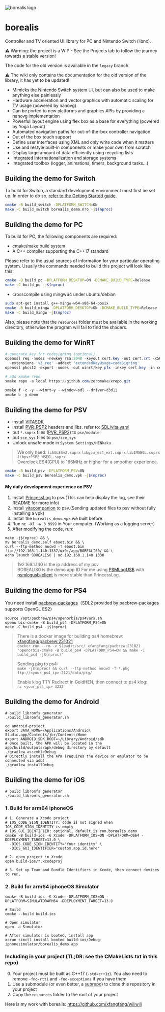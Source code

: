 ![borealis logo](https://github.com/natinusala/borealis/blob/main/resources/img/borealis_96.png?raw=true)
# borealis

Controller and TV oriented UI library for PC and Nintendo Switch (libnx).

⚠️ Warning: the project is a WIP - See the Projects tab to follow the journey towards a stable version!

The code for the old version is available in the `legacy` branch.

⚠️ The wiki only contains the documentation for the old version of the library, it has yet to be updated!

- Mimicks the Nintendo Switch system UI, but can also be used to make anything else painlessly
- Hardware acceleration and vector graphics with automatic scaling for TV usage (powered by nanovg)
- Can be ported to new platforms and graphics APIs by providing a nanovg implementation
- Powerful layout engine using flex box as a base for everything (powered by Yoga Layout)
- Automated navigation paths for out-of-the-box controller navigation
- Out of the box touch support
- Define user interfaces using XML and only write code when it matters
- Use and restyle built-in components or make your own from scratch
- Display large amount of data efficiently using recycling lists
- Integrated internationalization and storage systems
- Integrated toolbox (logger, animations, timers, background tasks...)

## Building the demo for Switch

To build for Switch, a standard development environment must first be set up. In order to do so, [refer to the Getting Started guide](https://devkitpro.org/wiki/Getting_Started).

```bash
cmake -B build_switch -DPLATFORM_SWITCH=ON
make -C build_switch borealis_demo.nro -j$(nproc)
```

## Building the demo for PC

To build for PC, the following components are required:

- cmake/make build system
- A C++ compiler supporting the C++17 standard

Please refer to the usual sources of information for your particular operating system. Usually the commands needed to build this project will look like this:

```bash
cmake -B build_pc -DPLATFORM_DESKTOP=ON -DCMAKE_BUILD_TYPE=Release
make -C build_pc -j$(nproc)
```

* crosscompile using mingw64 under ubuntu/debian

```bash
sudo apt-get install g++-mingw-w64-x86-64-posix
cmake -B build_mingw -DPLATFORM_DESKTOP=ON -DCMAKE_BUILD_TYPE=Release -DCMAKE_TOOLCHAIN_FILE="library/cmake/MinGWCross.cmake"
make -C build_mingw -j$(nproc)
```

Also, please note that the `resources` folder must be available in the working directory, otherwise the program will fail to find the shaders.

## Building the demo for WinRT

```powershell
# generate key for codesigning (optional)
openssl req -nodes -newkey rsa:2048 -keyout cert.key -out cert.crt -x509 -days 365 -subj '//CN=borealis' \
  -extensions 'v3_req' -addext 'extendedKeyUsage=codeSigning'
openssl pkcs12 -export -nodes -out winrt/key.pfx -inkey cert.key -in cert.crt -passout pass:

# add xmake repo
xmake repo -a local https://github.com/zeromake/xrepo.git

xmake f -c -y --winrt=y --window=sdl --driver=d3d11
xmake b -y demo
```

## Building the demo for PSV

- install [VITASDK](https://github.com/vitasdk/vdpm)
- install [PVR_PSP2](https://github.com/GrapheneCt/PVR_PSP2) headers and libs. refer to: [SDL/vita.yaml](https://github.com/libsdl-org/SDL/blob/5733f42c7c2cbfbbd03282919534ed30c3b07da6/.github/workflows/vita.yaml#L28-L44)
- put `*.suprx` files ([PVR_PSP2](https://github.com/GrapheneCt/PVR_PSP2)) to `psv/module`
- put `sce_sys` files to `psv/sce_sys`
- Unlock unsafe mode in `System Settings/HENkaku`

> We only need: `libGLESv2.suprx` `libgpu_es4_ext.suprx` `libIMGEGL.suprx` `libpvrPSP2_WSEGL.suprx`  
> Overclock ES4(GPU) to 166MHz or higher for a smoother experience.

```bash
cmake -B build_psv -DPLATFORM_PSV=ON
make -C build_psv borealis_demo.vpk -j$(nproc)
```

#### My daily development experience on PSV

1. Install [PrincessLog](https://github.com/isage/plog) to psv.(This can help display the log, see their README for more info)  
2. Install [vitacompanion](https://github.com/devnoname120/vitacompanion) to psv.(Sending updated files to psv without fully installing a vpk)
3. Install the `borealis_demo.vpk` we built before.
4. Run `nc -kl -w 3 9999` in Your computer. (Working as a logging server)
5. After modifying the code, run:

```shell
make -j$(nproc) && \
mv borealis_demo.self eboot.bin && \
curl --ftp-method nocwd -T eboot.bin ftp://192.168.1.140:1337/ux0:/app/BOREALIS0/ && \
echo launch BOREALIS0 | nc 192.168.1.140 1338
```

>  192.168.1.140 is the ip address of my psv  
>  BOREALIS0 is the demo app ID
>  For me using [PSMLogUSB](https://github.com/TeamFAPS/PSVita-RE-tools/tree/master/PSMLogUSB) with [psmlogusb-client](https://github.com/isage/psmlogusb-client) is more stable than PrincessLog.

## Building the demo for PS4

You need install [pacbrew-packages](https://github.com/PacBrew/pacbrew-packages)（SDL2 provided by pacbrew-packages supports OpenGL ES2）

```shell
source /opt/pacbrew/ps4/openorbis/ps4vars.sh
openorbis-cmake -B build_ps4 -DPLATFORM_PS4=ON
make -C build_ps4 -j$(nproc)
```

> There is a docker image for building ps4 homebrew: [xfangfang/pacbrew:231021](https://hub.docker.com/r/xfangfang/pacbrew)  
> `docker run --rm -v $(pwd):/src/ xfangfang/pacbrew:231021 "openorbis-cmake -B build_ps4 -DPLATFORM_PS4=ON && make -C build_ps4 -j$(nproc)"`   
> 
> Sending pkg to ps4:  
> `make -j$(nproc) && curl --ftp-method nocwd -T *.pkg ftp://<your_ps4_ip>:2121/data/pkg/`  
>   
> Enable klog TTY Redirect in GoldHEN, then connect to ps4 klog:  
> `nc <your_ps4_ip> 3232`


## Building the demo for Android

```shell
# build libromfs generator
./build_libromfs_generator.sh

cd android-project
export JAVA_HOME=/Applications/Android\ Studio.app/Contents/jbr/Contents/Home
export ANDROID_SDK_ROOT=~/Library/Android/sdk
# Once built, the APK will be located in the app/build/outputs/apk/debug directory by default
./gradlew assembleDebug
# Directly install the APK (requires the device or emulator to be connected via adb)
./gradlew installDebug
```


## Building the demo for iOS

```shell
# build libromfs generator
./build_libromfs_generator.sh
```

### 1. Build for arm64 iphoneOS

```shell
# 1. Generate a Xcode project
# IOS_CODE_SIGN_IDENTITY: code is not signed when IOS_CODE_SIGN_IDENTITY is empty
# IOS_GUI_IDENTIFIER: optional, default is com.borealis.demo
cmake -B build-ios -G Xcode -DPLATFORM_IOS=ON -DPLATFORM=OS64 -DDEPLOYMENT_TARGET=13.0 \
  -DIOS_CODE_SIGN_IDENTITY="Your identity" \
  -DIOS_GUI_IDENTIFIER="custom.app.id.here"

# 2. open project in Xcode
open build-ios/*.xcodeproj

# 3. Set up Team and Bundle Identifiers in Xcode, then connect devices to run.
```

### 2. Build for arm64 iphoneOS Simulator

```shell
cmake -B build-ios -G Xcode -DPLATFORM_IOS=ON -DPLATFORM=SIMULATORARM64 -DDEPLOYMENT_TARGET=13.0

# Build
cmake --build build-ios

# Open simulator
open -a Simulator

# After simulator is booted, install app
xcrun simctl install booted build-ios/Debug-iphonesimulator/borealis_demo.app
```

### Including in your project (TL;DR: see the CMakeLists.txt in this repo)
0. Your project must be built as C++17 (`-std=c++1z`). You also need to remove `-fno-rtti` and `-fno-exceptions` if you have them
1. Use a submodule (or even better, a [subrepo](https://github.com/ingydotnet/git-subrepo)) to clone this repository in your project
2. Copy the `resources` folder to the root of your project

Here is my work with borealis: https://github.com/xfangfang/wiliwili
